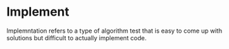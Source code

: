# Implement

Implemntation refers to a type of algorithm test that is easy to come up with solutions but difficult to actually implement code.
